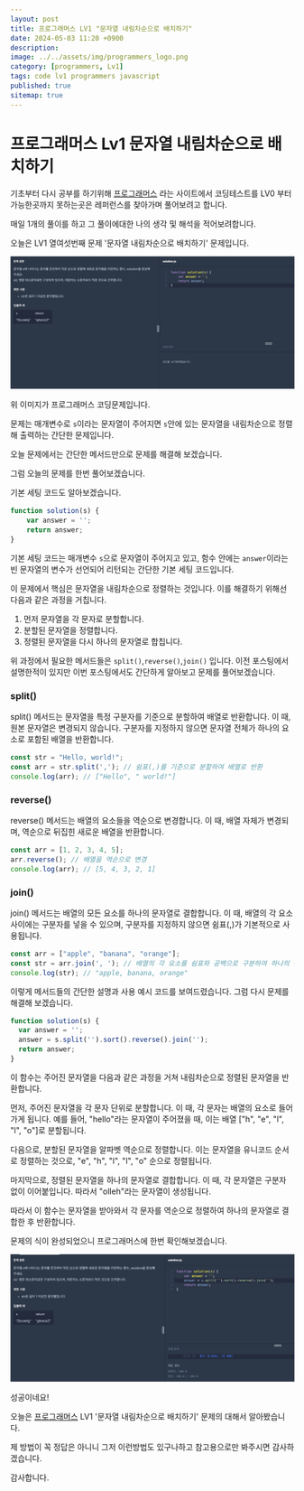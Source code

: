 ```yaml
---
layout: post
title: 프로그래머스 LV1 "문자열 내림차순으로 배치하기"
date: 2024-05-03 11:20 +0900
description: 
image: ../../assets/img/programmers_logo.png
category: [programmers, Lv1]
tags: code lv1 programmers javascript
published: true
sitemap: true
---
```


# 프로그래머스 Lv1 문자열 내림차순으로 배치하기

  기초부터 다시 공부를 하기위해 [프로그래머스](https://programmers.co.kr/) 라는 사이트에서
  코딩테스트를 LV0 부터 가능한곳까지 못하는곳은 레퍼런스를 찾아가며 풀어보려고 합니다.
  
  매일 1개의 풀이를 하고 그 풀이에대한 나의 생각 및 해석을 적어보려합니다.

  오늘은 LV1 열여섯번째 문제 '문자열 내림차순으로 배치하기' 문제입니다.

  ![프로그래머스 이미지](../../assets/img/문자열내림차순으로배치하기_01.png)

  위 이미지가 프로그래머스 코딩문제입니다.
  
  문제는 매개변수로 `s`이라는 문자열이 주어지면 `s`안에 있는 문자열을 내림차순으로 정렬해 출력하는 간단한 문제입니다.

  오늘 문제에서는 간단한 메서드만으로 문제를 해결해 보겠습니다.

  그럼 오늘의 문제를 한번 풀어보겠습니다.

  기본 세팅 코드도 알아보겠습니다.
  
```javascript
function solution(s) {
    var answer = '';
    return answer;
}
```

기본 세팅 코드는 매개변수 `s`으로 문자열이 주어지고 있고, 함수 안에는 `answer`이라는 빈 문자열의 변수가 선언되어 리턴되는 간단한 기본 세팅 코드입니다.

이 문제에서 핵심은 문자열을 내림차순으로 정렬하는 것입니다. 이를 해결하기 위해선 다음과 같은 과정을 거칩니다.

1. 먼저 문자열을 각 문자로 분할합니다.
2. 분할된 문자열을 정렬합니다.
3. 정렬된 문자열을 다시 하나의 문자열로 합칩니다.

위 과정에서 필요한 메서드들은 `split()`,`reverse()`,`join()` 입니다. 이전 포스팅에서 설명한적이 있지만 이번 포스팅에서도 간단하게 알아보고 문제를 풀어보겠습니다.
 
### split()

split() 메서드는 문자열을 특정 구분자를 기준으로 분할하여 배열로 반환합니다. 이 때, 원본 문자열은 변경되지 않습니다. 구분자를 지정하지 않으면 문자열 전체가 하나의 요소로 포함된 배열을 반환합니다.

```javascript
const str = "Hello, world!";
const arr = str.split(','); // 쉼표(,)를 기준으로 분할하여 배열로 반환
console.log(arr); // ["Hello", " world!"]
```

### reverse()

reverse() 메서드는 배열의 요소들을 역순으로 변경합니다. 이 때, 배열 자체가 변경되며, 역순으로 뒤집힌 새로운 배열을 반환합니다.

```javascript
const arr = [1, 2, 3, 4, 5];
arr.reverse(); // 배열을 역순으로 변경
console.log(arr); // [5, 4, 3, 2, 1]
```

### join()

join() 메서드는 배열의 모든 요소를 하나의 문자열로 결합합니다. 이 때, 배열의 각 요소 사이에는 구분자를 넣을 수 있으며, 구분자를 지정하지 않으면 쉼표(,)가 기본적으로 사용됩니다.

```javascript
const arr = ["apple", "banana", "orange"];
const str = arr.join(', '); // 배열의 각 요소를 쉼표와 공백으로 구분하여 하나의 문자열로 결합
console.log(str); // "apple, banana, orange"
```

이렇게 메서드들의 간단한 설명과 사용 예시 코드를 보여드렸습니다. 그럼 다시 문제를 해결해 보겠습니다.

```javascript
function solution(s) {
  var answer = '';
  answer = s.split('').sort().reverse().join('');
  return answer;
}
```

이 함수는 주어진 문자열을 다음과 같은 과정을 거쳐 내림차순으로 정렬된 문자열을 반환합니다.

먼저, 주어진 문자열을 각 문자 단위로 분할합니다. 이 때, 각 문자는 배열의 요소로 들어가게 됩니다. 예를 들어, "hello"라는 문자열이 주어졌을 때, 이는 배열 ["h", "e", "l", "l", "o"]로 분할됩니다.

다음으로, 분할된 문자열을 알파벳 역순으로 정렬합니다. 이는 문자열을 유니코드 순서로 정렬하는 것으로, "e", "h", "l", "l", "o" 순으로 정렬됩니다.

마지막으로, 정렬된 문자열을 하나의 문자열로 결합합니다. 이 때, 각 문자열은 구분자 없이 이어붙입니다. 따라서 "olleh"라는 문자열이 생성됩니다.

따라서 이 함수는 문자열을 받아와서 각 문자를 역순으로 정렬하여 하나의 문자열로 결합한 후 반환합니다.

문제의 식이 완성되었으니 프로그래머스에 한번 확인해보겠습니다.

![프로그래머스 이미지](../../assets/img/문자열내림차순으로배치하기_02.png)

성공이네요!

오늘은 [프로그래머스](https://programmers.co.kr/) LV1 '문자열 내림차순으로 배치하기' 문제의 대해서 알아봤습니다.

제 방법이 꼭 정답은 아니니 그저 이런방법도 있구나하고 참고용으로만 봐주시면 감사하겠습니다.

감사합니다.